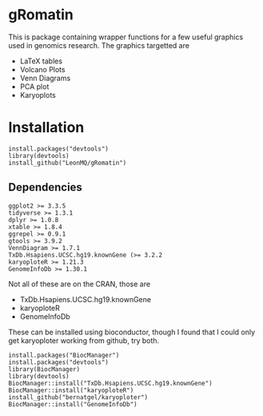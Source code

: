 # gRomatin
This is package containing wrapper functions for a few useful graphics used in genomics research. The graphics targetted are
- LaTeX tables
- Volcano Plots
- Venn Diagrams
- PCA plot
- Karyoplots

# Installation

```
install.packages("devtools")
library(devtools)
install_github("LeonMQ/gRomatin")
```

## Dependencies
```
ggplot2 >= 3.3.5
tidyverse >= 1.3.1
dplyr >= 1.0.8
xtable >= 1.8.4
ggrepel >= 0.9.1
gtools >= 3.9.2
VennDiagram >= 1.7.1
TxDb.Hsapiens.UCSC.hg19.knownGene (>= 3.2.2
karyoploteR >= 1.21.3
GenomeInfoDb >= 1.30.1
```
Not all of these are on the CRAN, those are
- TxDb.Hsapiens.UCSC.hg19.knownGene
- karyoploteR
- GenomeInfoDb

These can be installed using bioconductor, though I found that I could only get karyoploter working from github, try both.
```
install.packages("BiocManager")
install.packages("devtools")
library(BiocManager)
library(devtools)
BiocManager::install("TxDb.Hsapiens.UCSC.hg19.knownGene")
BiocManager::install("karyoploteR")
install_github("bernatgel/karyoploter")
BiocManager::install("GenomeInfoDb")
```
